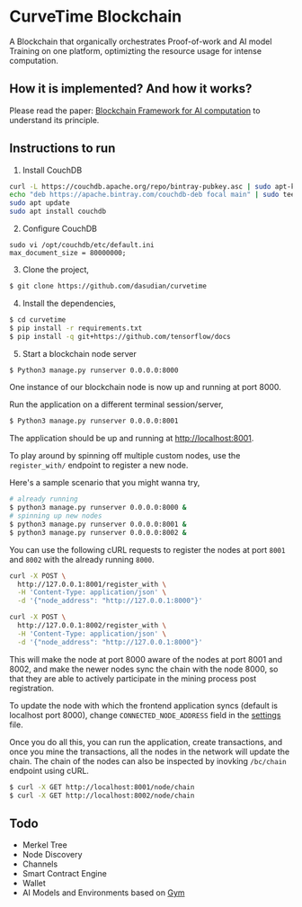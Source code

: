 # CurveTime Blockchain

A Blockchain that organically orchestrates Proof-of-work and AI model Training on one platform, optimizting the resource usage for intense computation.

## How it is implemented? And how it works?
Please read the paper: [Blockchain Framework for AI computation](https://doi.org/10.21203/rs.3.rs-1000746/v1) to understand its principle. 

## Instructions to run

1. Install CouchDB
```sh
curl -L https://couchdb.apache.org/repo/bintray-pubkey.asc | sudo apt-key add -
echo "deb https://apache.bintray.com/couchdb-deb focal main" | sudo tee -a /etc/apt/sources.list
sudo apt update
sudo apt install couchdb
```
2. Configure CouchDB
```
sudo vi /opt/couchdb/etc/default.ini
max_document_size = 80000000;
```

3. Clone the project,

```sh
$ git clone https://github.com/dasudian/curvetime
```

4. Install the dependencies,

```sh
$ cd curvetime
$ pip install -r requirements.txt
$ pip install -q git+https://github.com/tensorflow/docs
```

5. Start a blockchain node server

```sh
$ Python3 manage.py runserver 0.0.0.0:8000
```

One instance of our blockchain node is now up and running at port 8000.


Run the application on a different terminal session/server,

```sh
$ Python3 manage.py runserver 0.0.0.0:8001
```

The application should be up and running at [http://localhost:8001](http://localhost:8001).



To play around by spinning off multiple custom nodes, use the `register_with/` endpoint to register a new node. 

Here's a sample scenario that you might wanna try,

```sh
# already running
$ python3 manage.py runserver 0.0.0.0:8000 &
# spinning up new nodes
$ python3 manage.py runserver 0.0.0.0:8001 &
$ python3 manage.py runserver 0.0.0.0:8002 &
```

You can use the following cURL requests to register the nodes at port `8001` and `8002` with the already running `8000`.

```sh
curl -X POST \
  http://127.0.0.1:8001/register_with \
  -H 'Content-Type: application/json' \
  -d '{"node_address": "http://127.0.0.1:8000"}'
```

```sh
curl -X POST \
  http://127.0.0.1:8002/register_with \
  -H 'Content-Type: application/json' \
  -d '{"node_address": "http://127.0.0.1:8000"}'
```

This will make the node at port 8000 aware of the nodes at port 8001 and 8002, and make the newer nodes sync the chain with the node 8000, so that they are able to actively participate in the mining process post registration.

To update the node with which the frontend application syncs (default is localhost port 8000), change `CONNECTED_NODE_ADDRESS` field in the [settings](app/settings.py) file.

Once you do all this, you can run the application, create transactions, and once you mine the transactions, all the nodes in the network will update the chain. The chain of the nodes can also be inspected by inovking `/bc/chain` endpoint using cURL.

```sh
$ curl -X GET http://localhost:8001/node/chain
$ curl -X GET http://localhost:8002/node/chain
```

## Todo
- Merkel Tree
- Node Discovery
- Channels
- Smart Contract Engine
- Wallet
- AI Models and Environments based on [Gym](https://gym.openai.com)
